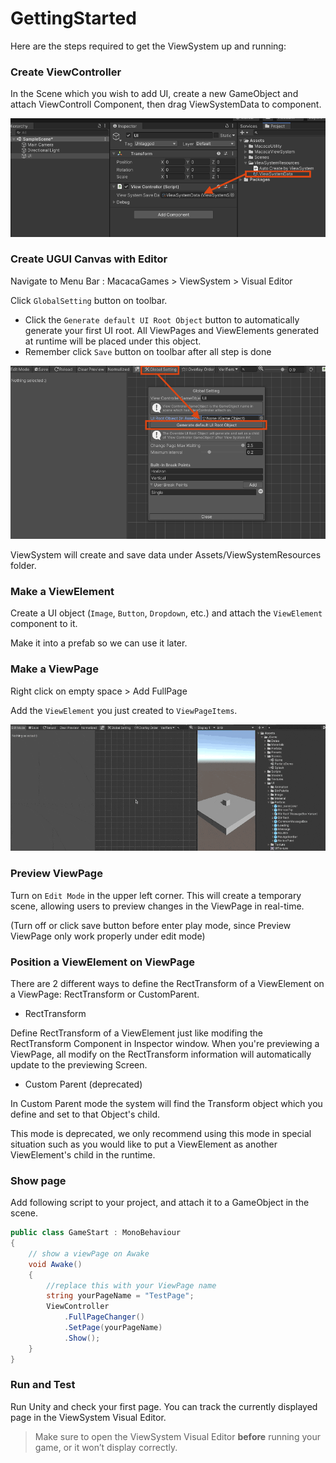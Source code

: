 # GettingStarted

Here are the steps required to get the ViewSystem up and running:

### Create ViewController
In the Scene which you wish to add UI, create a new GameObject and attach ViewControll Component, then drag ViewSystemData to component.

<img src="./Img~/how_to_1.png" width="600">

### Create UGUI Canvas with Editor
Navigate to Menu Bar : MacacaGames > ViewSystem > Visual Editor

Click ``GlobalSetting`` button on toolbar.
- Click the ``Generate default UI Root Object`` button to automatically generate your first UI root. All ViewPages and ViewElements generated at runtime will be placed under this object.
- Remember click ``Save`` button on toolbar after all step is done

<img src="./Img~/how_to_2.png" width="600"/>

ViewSystem will create and save data under Assets/ViewSystemResources folder.

### Make a ViewElement
Create a UI object (`Image`, `Button`, `Dropdown`, etc.) and attach the `ViewElement` component to it.

Make it into a prefab so we can use it later.

### Make a ViewPage
Right click on empty space > Add FullPage

Add the `ViewElement` you just created to `ViewPageItems`. 

![add_viewelement](./Img~/add_viewelement.gif)


### Preview ViewPage
Turn on `Edit Mode` in the upper left corner. This will create a temporary scene, allowing users to preview changes in the ViewPage in real-time.

(Turn off or click save button before enter play mode, since Preview ViewPage only work properly under edit mode)

### Position a ViewElement on ViewPage

There are 2 different ways to define the RectTransform of a ViewElement on a ViewPage: RectTransform or CustomParent.
- RectTransform

Define RectTransform of a ViewElement just like modifing the RectTransform Component in Inspector window.
When you're previewing a ViewPage, all modify on the RectTransform information will automatically update to the previewing Screen.

- Custom Parent (deprecated)

In Custom Parent mode the system will find the Transform object which you define and set to that Object's child.

This mode is deprecated, we only recommend using this mode in special situation such as you would like to put a ViewElement as another ViewElement's child in the runtime.


### Show page

Add following script to your project, and attach it to a GameObject in the scene.

```csharp
public class GameStart : MonoBehaviour
{
    // show a viewPage on Awake
    void Awake()
    {
        //replace this with your ViewPage name 
        string yourPageName = "TestPage";
        ViewController
            .FullPageChanger()
            .SetPage(yourPageName)
            .Show();
    }
}
```
### Run and Test
Run Unity and check your first page. You can track the currently displayed page in the ViewSystem Visual Editor. 

>Make sure to open the ViewSystem Visual Editor **before** running your game, or it won’t display correctly.

<!-- TODO:補圖 -->



